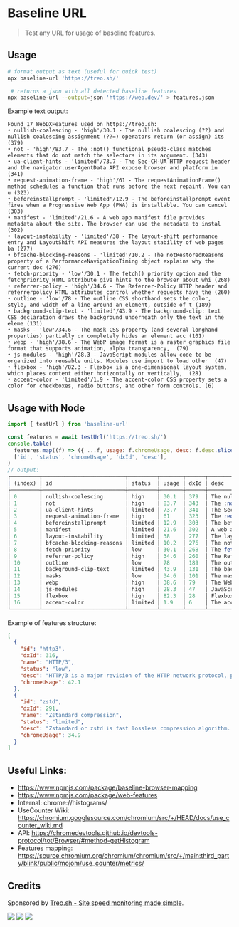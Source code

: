 # Baseline URL

> Test any URL for usage of baseline features.

## Usage

```bash
# format output as text (useful for quick test)
npx baseline-url 'https://treo.sh/'

 # returns a json with all detected baseline features
npx baseline-url --output=json 'https://web.dev/' > features.json
```

Example text output:

```text
Found 17 WebDXFeatures used on https://treo.sh:
• nullish-coalescing - 'high'/30.1 - The nullish coalescing (??) and nullish coalescing assignment (??=) operators return (or assign) its (379)
• not - 'high'/83.7 - The :not() functional pseudo-class matches elements that do not match the selectors in its argument. (343)
• ua-client-hints - 'limited'/73.7 - The Sec-CH-UA HTTP request header and the navigator.userAgentData API expose browser and platform in (341)
• request-animation-frame - 'high'/61 - The requestAnimationFrame() method schedules a function that runs before the next repaint. You can u (323)
• beforeinstallprompt - 'limited'/12.9 - The beforeinstallprompt event fires when a Progressive Web App (PWA) is installable. You can cancel  (303)
• manifest - 'limited'/21.6 - A web app manifest file provides metadata about the site. The browser can use the metadata to instal (302)
• layout-instability - 'limited'/38 - The layout-shift performance entry and LayoutShift API measures the layout stability of web pages ba (277)
• bfcache-blocking-reasons - 'limited'/10.2 - The notRestoredReasons property of a PerformanceNavigationTiming object explains why the current doc (276)
• fetch-priority - 'low'/30.1 - The fetch() priority option and the fetchpriority HTML attribute give hints to the browser about whi (268)
• referrer-policy - 'high'/34.6 - The Referrer-Policy HTTP header and referrerpolicy HTML attributes control whether requests have the (260)
• outline - 'low'/78 - The outline CSS shorthand sets the color, style, and width of a line around an element, outside of t (189)
• background-clip-text - 'limited'/43.9 - The background-clip: text CSS declaration draws the background underneath only the text in the eleme (131)
• masks - 'low'/34.6 - The mask CSS property (and several longhand properties) partially or completely hides an element acc (101)
• webp - 'high'/38.6 - The WebP image format is a raster graphics file format that supports animation, alpha transparency,  (79)
• js-modules - 'high'/28.3 - JavaScript modules allow code to be organized into reusable units. Modules use import to load other  (47)
• flexbox - 'high'/82.3 - Flexbox is a one-dimensional layout system, which places content either horizontally or vertically,  (28)
• accent-color - 'limited'/1.9 - The accent-color CSS property sets a color for checkboxes, radio buttons, and other form controls. (6)
```

## Usage with Node

```js
import { testUrl } from 'baseline-url'

const features = await testUrl('https://treo.sh/')
console.table(
  features.map((f) => ({ ...f, usage: f.chromeUsage, desc: f.desc.slice(0, 50) })),
  ['id', 'status', 'chromeUsage', 'dxId', 'desc'],
)
// output:
┌─────────┬──────────────────────────┬─────────┬───────┬──────┬────────────────────────────────────────────────────┐
│ (index) │ id                       │ status  │ usage │ dxId │ desc                                               │
├─────────┼──────────────────────────┼─────────┼───────┼──────┼────────────────────────────────────────────────────┤
│ 0       │ nullish-coalescing       │ high    │ 30.1  │ 379  │ The nullish coalescing (??) and nullish coalescing │
│ 1       │ not                      │ high    │ 83.7  │ 343  │ The :not() functional pseudo-class matches element │
│ 2       │ ua-client-hints          │ limited │ 73.7  │ 341  │ The Sec-CH-UA HTTP request header and the navigato │
│ 3       │ request-animation-frame  │ high    │ 61    │ 323  │ The requestAnimationFrame() method schedules a fun │
│ 4       │ beforeinstallprompt      │ limited │ 12.9  │ 303  │ The beforeinstallprompt event fires when a Progres │
│ 5       │ manifest                 │ limited │ 21.6  │ 302  │ A web app manifest file provides metadata about th │
│ 6       │ layout-instability       │ limited │ 38    │ 277  │ The layout-shift performance entry and LayoutShift │
│ 7       │ bfcache-blocking-reasons │ limited │ 10.2  │ 276  │ The notRestoredReasons property of a PerformanceNa │
│ 8       │ fetch-priority           │ low     │ 30.1  │ 268  │ The fetch() priority option and the fetchpriority  │
│ 9       │ referrer-policy          │ high    │ 34.6  │ 260  │ The Referrer-Policy HTTP header and referrerpolicy │
│ 10      │ outline                  │ low     │ 78    │ 189  │ The outline CSS shorthand sets the color, style, a │
│ 11      │ background-clip-text     │ limited │ 43.9  │ 131  │ The background-clip: text CSS declaration draws th │
│ 12      │ masks                    │ low     │ 34.6  │ 101  │ The mask CSS property (and several longhand proper │
│ 13      │ webp                     │ high    │ 38.6  │ 79   │ The WebP image format is a raster graphics file fo │
│ 14      │ js-modules               │ high    │ 28.3  │ 47   │ JavaScript modules allow code to be organized into │
│ 15      │ flexbox                  │ high    │ 82.3  │ 28   │ Flexbox is a one-dimensional layout system, which  │
│ 16      │ accent-color             │ limited │ 1.9   │ 6    │ The accent-color CSS property sets a color for che │
└─────────┴──────────────────────────┴─────────┴───────┴──────┴────────────────────────────────────────────────────┘
```

Example of features structure:

```json
[
  {
    "id": "http3",
    "dxId": 316,
    "name": "HTTP/3",
    "status": "low",
    "desc": "HTTP/3 is a major revision of the HTTP network protocol, providing improved performance and efficiency by using QUIC as the underlying transport protocol.",
    "chromeUsage": 42.1
  },
  {
    "id": "zstd",
    "dxId": 291,
    "name": "Zstandard compression",
    "status": "limited",
    "desc": "Zstandard or zstd is fast lossless compression algorithm. When used as a content encoding, it is often faster and offers better compression than brotli.",
    "chromeUsage": 34.9
  }
]
```

## Useful Links:

- https://www.npmjs.com/package/baseline-browser-mapping
- https://www.npmjs.com/package/web-features
- Internal: chrome://histograms/
- UseCounter Wiki: https://chromium.googlesource.com/chromium/src/+/HEAD/docs/use_counter_wiki.md
- API: https://chromedevtools.github.io/devtools-protocol/tot/Browser/#method-getHistogram
- Features mapping: https://source.chromium.org/chromium/chromium/src/+/main:third_party/blink/public/mojom/use_counter/metrics/

## Credits

Sponsored by [Treo.sh - Site speed monitoring made simple](https://treo.sh).

[![](https://github.com/treosh/baseline-url/workflows/CI/badge.svg)](https://github.com/treosh/baseline-url/actions?workflow=CI)
[![](https://img.shields.io/npm/v/baseline-url.svg)](https://npmjs.org/package/baseline-url)
[![](https://img.shields.io/badge/license-MIT-blue.svg)](./LICENSE)
